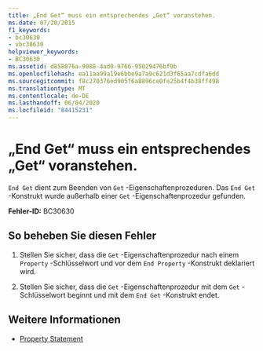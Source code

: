 ```yaml
---
title: „End Get“ muss ein entsprechendes „Get“ voranstehen.
ms.date: 07/20/2015
f1_keywords:
- bc30630
- vbc30630
helpviewer_keywords:
- BC30630
ms.assetid: d858076a-9088-4ad0-9766-95029476bf9b
ms.openlocfilehash: ea11aa99a19e6bbe9a7a9c621d3f65aa7cdfa6dd
ms.sourcegitcommit: f8c270376ed905f6a8896ce0fe25b4f4b38ff498
ms.translationtype: MT
ms.contentlocale: de-DE
ms.lasthandoff: 06/04/2020
ms.locfileid: "84415231"
---
```

# <a name="end-get-must-be-preceded-by-a-matching-get"></a>„End Get“ muss ein entsprechendes „Get“ voranstehen.
`End Get` dient zum Beenden von `Get` -Eigenschaftenprozeduren. Das `End Get` -Konstrukt wurde außerhalb einer `Get` -Eigenschaftenprozedur gefunden.  
  
 **Fehler-ID:** BC30630  
  
## <a name="to-correct-this-error"></a>So beheben Sie diesen Fehler  
  
1. Stellen Sie sicher, dass die `Get` -Eigenschaftenprozedur nach einem `Property` -Schlüsselwort und vor dem `End Property` -Konstrukt deklariert wird.  
  
2. Stellen Sie sicher, dass die `Get` -Eigenschaftenprozedur mit dem `Get` -Schlüsselwort beginnt und mit dem `End Get` -Konstrukt endet.  
  
## <a name="see-also"></a>Weitere Informationen

- [Property Statement](../language-reference/statements/property-statement.md)
